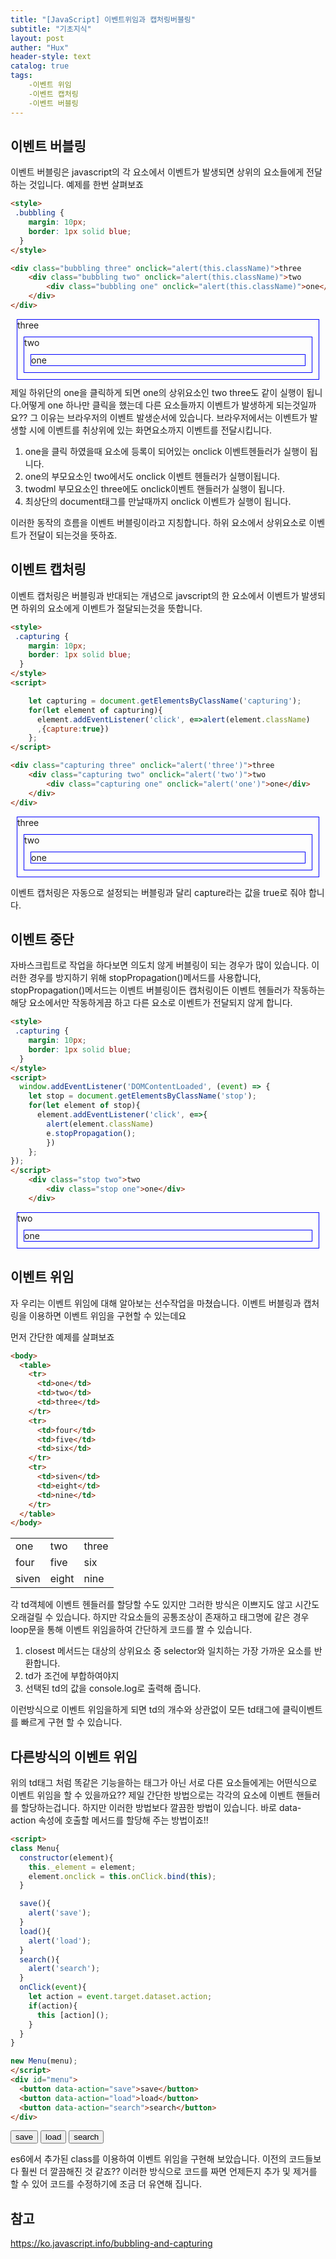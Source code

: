 ```yaml
---
title: "[JavaScript] 이벤트위임과 캡처링버블링"
subtitle: "기초지식"
layout: post
auther: "Hux"
header-style: text
catalog: true
tags:
    -이벤트 위임
    -이벤트 캡처링
    -이벤트 버블링
---
```




이벤트 버블링
-------

이벤트 버블링은 javascript의 각 요소에서 이벤트가 발생되면 상위의 요소들에게 전달하는 것입니다.
예제를 한번 살펴보죠

```html
<style>
 .bubbling {
    margin: 10px;
    border: 1px solid blue;
  }
</style>

<div class="bubbling three" onclick="alert(this.className)">three
    <div class="bubbling two" onclick="alert(this.className)">two
        <div class="bubbling one" onclick="alert(this.className)">one</div>
    </div>
</div>
```

<html>
<style>
 .bubbling {
    margin: 10px;
    border: 1px solid blue;
  }
</style>

<div class="bubbling three" onclick="alert(this.className)">three
    <div class="bubbling two" onclick="alert(this.className)">two
        <div class="bubbling one" onclick="alert(this.className)">one</div>
    </div>
</div>

</html>
제일 하위단의 one을 클릭하게 되면 one의 상위요소인 two three도 같이 실행이 됩니다.어떻게 one 하나만 클릭을 했는데 다른 요소들까지 이벤트가 발생하게 되는것일까요?? 그 이유는 브라우저의 이벤트 발생순서에 있습니다. 브라우저에서는 이벤트가 발생할 시에 이벤트를 취상위에 있는 화면요소까지 이벤트를 전달시킵니다.


1. one을 클릭 하였을때 요소에 등록이 되어있는 onclick 이벤트헨들러가 실행이 됩니다.
2. one의 부모요소인 two에서도 onclick 이벤트 헨들러가 실행이됩니다.
3. twodml 부모요소인 three에도 onclick이벤트 핸들러가 실행이 됩니다.
4. 최상단의 document태그를 만날때까지 onclick 이벤트가 실행이 됩니다.

이러한 동작의 흐름을 이벤트 버블링이라고 지칭합니다. 하위 요소에서 상위요소로 이벤트가 전달이 되는것을 뜻하죠.


이벤트 캡처링
---
이벤트 캡처링은 버블링과 반대되는 개념으로 javscript의 한 요소에서 이벤트가 발생되면 하위의 요소에게 이벤트가 절달되는것을 뜻합니다.

```html
<style>
 .capturing {
    margin: 10px;
    border: 1px solid blue;
  }
</style>
<script>

    let capturing = document.getElementsByClassName('capturing');
    for(let element of capturing){
      element.addEventListener('click', e=>alert(element.className)
      ,{capture:true})
    };
</script>

<div class="capturing three" onclick="alert('three')">three
    <div class="capturing two" onclick="alert('two')">two
        <div class="capturing one" onclick="alert('one')">one</div>
    </div>
</div>
```
<html>
<style>
 .capturing {
    margin: 10px;
    border: 1px solid blue;
  }
</style>
<script>
  window.addEventListener('DOMContentLoaded', (event) => {
    let capturing = document.getElementsByClassName('capturing');
    for(let element of capturing){
      element.addEventListener('click', e=>alert(element.className)
      ,{capture:true})
    };
});
</script>

<div class="capturing three">three
    <div class="capturing two">two
        <div class="capturing one">one</div>
    </div>
</div>
</html>

이벤트 캡처링은 자동으로 설정되는 버블링과 달리 capture라는 값을 true로 줘야 합니다.


이벤트 중단
---

 자바스크립트로 작업을 하다보면 의도치 않게 버블링이 되는 경우가 많이 있습니다. 이러한 경우를 방지하기 위해 stopPropagation()메서드를 사용합니다, stopPropagation()메서드는 이벤트 버블링이든 캡처링이든 이벤트 헨들러가 작동하는 해당 요소에서만 작동하게끔 하고 다른 요소로 이벤트가 전달되지 않게 합니다.

```html
<style>
 .capturing {
    margin: 10px;
    border: 1px solid blue;
  }
</style>
<script>
  window.addEventListener('DOMContentLoaded', (event) => {
    let stop = document.getElementsByClassName('stop');
    for(let element of stop){
      element.addEventListener('click', e=>{
        alert(element.className)
        e.stopPropagation();
        })
    };
});
</script>
    <div class="stop two">two
        <div class="stop one">one</div>
    </div>
```
<html>
<style>
 .stop {
    margin: 10px;
    border: 1px solid blue;
  }
</style>
<script>
  window.addEventListener('DOMContentLoaded', (event) => {
    let stop = document.getElementsByClassName('stop');
    for(let element of stop){
      element.addEventListener('click', e=>{
        alert(element.className)
        e.stopPropagation();
        })
    };
});
</script>
    <div class="stop two">two
        <div class="stop one">one</div>
    </div>
</html>


이벤트 위임
---
자 우리는 이벤트 위임에 대해 알아보는 선수작업을 마쳤습니다. 이벤트 버블링과 캡처링을 이용하면 이벤트 위임을 구현할 수 있는데요

먼저 간단한 예제를 살펴보죠


```html
<body>
  <table>
    <tr>
      <td>one</td>
      <td>two</td>
      <td>three</td>
    </tr>
    <tr>
      <td>four</td>
      <td>five</td>
      <td>six</td>
    </tr>
    <tr>
      <td>siven</td>
      <td>eight</td>
      <td>nine</td>
    </tr>
  </table>
</body>
```
<html>
<script> 
window.addEventListener('DOMContentLoaded', (event) => {
    let table = document.getElementById('table');
  table.onclick=function(e){
    let td = e.target.closest('td');
    if(td&&table.contains(td)) alert(td.innerHTML);
  }
  });

</script>
<body>
  <table id="table">
    <tr>
      <td>one</td>
      <td>two</td>
      <td>three</td>
    </tr>
    <tr>
      <td>four</td>
      <td>five</td>
      <td>six</td>
    </tr>
    <tr>
      <td>siven</td>
      <td>eight</td>
      <td>nine</td>
    </tr>
  </table>
</body>
</html>

각 td객체에 이벤트 헨들러를 할당할 수도 있지만 그러한 방식은 이쁘지도 않고 시간도 오래걸릴 수 있습니다.
하지만 각요소들의 공통조상이 존재하고 태그명에 같은 경우 loop문을 통해 이벤트 위임을하여 간단하게 코드를 짤 수 있습니다.

1. closest 메서드는 대상의 상위요소 중 selector와 일치하는 가장 가까운 요소를 반환합니다.
2. td가 조건에 부합하여야지 
3. 선택된 td의 값을 console.log로 출력해 줍니다.

이런방식으로 이벤트 위임을하게 되면 td의 개수와 상관없이 모든 td태그에 클릭이벤트를 빠르게 구현 할 수 있습니다.

다른방식의 이벤트 위임
---

위의 td태그 처럼 똑같은 기능을하는 태그가 아닌 서로 다른 요소들에게는 어떤식으로 이벤트 위임을 할 수 있을까요??
제일 간단한 방법으로는 각각의 요소에 이벤트 핸들러를 할당하는겁니다. 하지만 이러한 방법보다 깔끔한 방법이 있습니다. 바로 data-action 속성에 호출할 메서드를 할당해 주는 방법이죠!!

```html
<script>
class Menu{
  constructor(element){
    this._element = element;
    element.onclick = this.onClick.bind(this);
  }

  save(){
    alert('save');
  }
  load(){
    alert('load');
  }
  search(){
    alert('search');
  }
  onClick(event){
    let action = event.target.dataset.action;
    if(action){
      this [action]();
    }
  }
}

new Menu(menu);
</script>
<div id="menu">
  <button data-action="save">save</button>
  <button data-action="load">load</button>
  <button data-action="search">search</button>
</div>
```
<html>
  <script>
 window.addEventListener('DOMContentLoaded', (event) => {
  let menu = document.getElementById("menu");
  new Menu(menu);
  });
  class Menu{
  constructor(element){
    this._element = element;
    element.onclick = this.onClick.bind(this);
  }
  save(){
    alert('save');
  }
  load(){
    alert('load');
  }
  search(){
    alert('search');
  }
  onClick(event){
    let action = event.target.dataset.action;
    if(action){
      this.[action]();
    }
  }
}
  </script>

  <div id="menu">
    <button data-action="save">save</button>
    <button data-action="load">load</button>
    <button data-action="search">search</button>
  </div>
</html>


es6에서 추가된 class를 이용하여 이벤트 위임을 구현해 보았습니다.
이전의 코드들보다 훨씬 더 깔끔해진 것 같죠??
이러한 방식으로 코드를 짜면 언제든지 추가 및 제거를 할 수 있어 코드를 수정하기에 조금 더 유연해 집니다.





참고
---
<https://ko.javascript.info/bubbling-and-capturing>